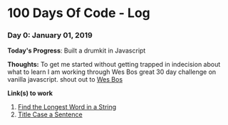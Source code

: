 # 100 Days Of Code - Log

### Day 0: January 01, 2019 

**Today's Progress**: Built a drumkit in Javascript

**Thoughts:** To get me started without getting trapped in indecision about what to learn I am working through Wes Bos great 30 day challenge on vanilla javascript. shout out to [Wes Bos](https://javascript30.com/)

**Link(s) to work**
1. [Find the Longest Word in a String](https://www.freecodecamp.com/challenges/find-the-longest-word-in-a-string)
2. [Title Case a Sentence](https://www.freecodecamp.com/challenges/title-case-a-sentence)

